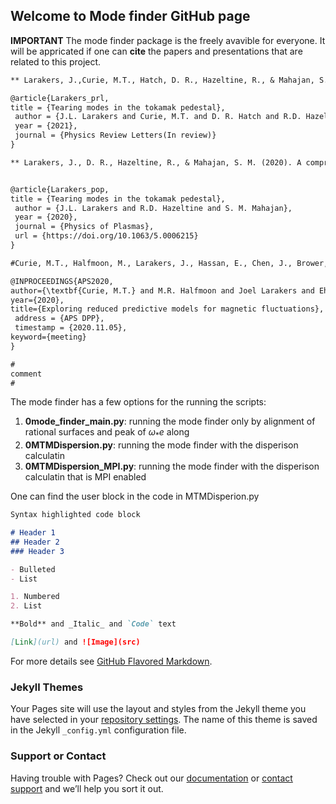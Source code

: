 ## Welcome to Mode finder GitHub page

**IMPORTANT** The mode finder package is the freely avavible for everyone. It will be appricated if one can **cite** the papers and presentations that are related to this project. 

```markdown
** Larakers, J.,Curie, M.T., Hatch, D. R., Hazeltine, R., & Mahajan, S. M. (2021). Tearing modes in thetokamak pedestal.Physics Review Letters(In review)**

@article{Larakers_prl,
title = {Tearing modes in the tokamak pedestal},
 author = {J.L. Larakers and Curie, M.T. and D. R. Hatch and R.D. Hazeltine and S. M. Mahajan},
 year = {2021},
 journal = {Physics Review Letters(In review)}
}

** Larakers, J., D. R., Hazeltine, R., & Mahajan, S. M. (2020). A comprehensive conductivity model for drift and micro-tearing modes [https://doi.org/10.1063/5.0006215](url)**


@article{Larakers_pop,
title = {Tearing modes in the tokamak pedestal},
 author = {J.L. Larakers and R.D. Hazeltine and S. M. Mahajan},
 year = {2020},
 journal = {Physics of Plasmas},
 url = {https://doi.org/10.1063/5.0006215}
}

#Curie, M.T., Halfmoon, M., Larakers, J., Hassan, E., Chen, J., Brower, D., Hatch, D.,Kotschenreuther, M., Mahajan, S., DIII-D team, & JET team. (2020). Exploring reduced predictivemodels for magnetic fluctuations, APS DPP.

@INPROCEEDINGS{APS2020,
author={\textbf{Curie, M.T.} and M.R. Halfmoon and Joel Larakers and Ehab Hassan and J. Chen and D.L. Brower and D.R. Hatch and M.T. Kotschenreuther and S.M. Mahajan and {DIII-D team} and {JET team}},
year={2020},
title={Exploring reduced predictive models for magnetic fluctuations},
 address = {APS DPP},
 timestamp = {2020.11.05},
keyword={meeting}
}

#
comment
#
```


The mode finder has a few options for the running the scripts: 
1. **0mode_finder_main.py**:   running the mode finder only by alignment of rational surfaces and peak of $\omega_*e$ along
2. **0MTMDispersion.py**:      running the mode finder with the disperison calculatin
3. **0MTMDispersion_MPI.py**:  running the mode finder with the disperison calculatin that is MPI enabled 

One can find the user block in the code in MTMDisperion.py


```markdown
Syntax highlighted code block

# Header 1
## Header 2
### Header 3

- Bulleted
- List

1. Numbered
2. List

**Bold** and _Italic_ and `Code` text

[Link](url) and ![Image](src)
```

For more details see [GitHub Flavored Markdown](https://guides.github.com/features/mastering-markdown/).

### Jekyll Themes

Your Pages site will use the layout and styles from the Jekyll theme you have selected in your [repository settings](https://github.com/maxcurie1996/mode_finder/settings/pages). The name of this theme is saved in the Jekyll `_config.yml` configuration file.

### Support or Contact

Having trouble with Pages? Check out our [documentation](https://docs.github.com/categories/github-pages-basics/) or [contact support](https://support.github.com/contact) and we’ll help you sort it out.
